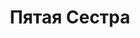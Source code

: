 ---
draft: false
slug: piataia-sestra-bfc576fe
title: Пятая Сестра
type: books
params:
  book_title: Пятая Сестра
  tags: []
  cover: https://covers.openlibrary.org/b/id/13296584-L.jpg
  isbn: '9785171273835'
  openlibrary_link: https://openlibrary.org/books/OL46543156M/Pyataya_sestra
  authors:
    - Медина Мирай, Мирай Медина
  publication_year: '2022'
  publishers:
    - АСТ
  page_count: '291'
  short_book_description: Когда в Лесу Мерцаний рождается новое древо, четыре сестры-стихии празднуют его рождение, поднося плоды древ, из которых сами родились. Но что, если однажды одно из новых древ выпустит на свет ещё...
  russian_translation_status: exists
  languages:
    - Русский
  book_description: Когда в Лесу Мерцаний рождается новое древо, четыре сестры-стихии празднуют его рождение, поднося плоды древ, из которых сами родились. Но что, если однажды одно из новых древ выпустит на свет ещё одну - пятую?Было время, когда в далекой Сноудонии жили только мифические существа. С тех пор, как пришел человек, молва об этих «диковинах» стала гаснуть среди народа из-за страха быть казненными. Но только не в сердце пятнадцатилетней Мелани. В своей комнатке она хранила запрещенные книги о мифических существах и искренне верила в их существование. Мелани не догадывалась, что сама относится к этим «диковинам». Что она и есть пятая сестра
  russian_audioversion: false
---